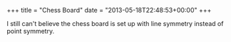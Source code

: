 +++
title = "Chess Board"
date = "2013-05-18T22:48:53+00:00"
+++

I still can't believe the chess board is set up with line symmetry instead of point symmetry.
			